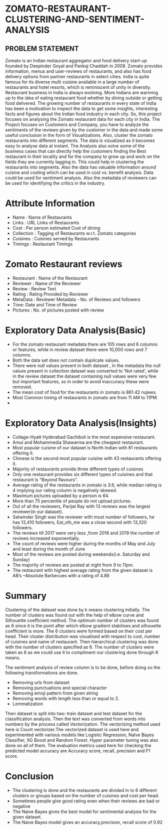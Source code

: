 # ZOMATO-RESTAURANT-CLUSTERING-AND-SENTIMENT-ANALYSIS

## PROBLEM STATEMENT
Zomato is an Indian restaurant aggregator and food delivery start-up founded by Deepinder Goyal and Pankaj Chaddah in 2008. Zomato provides information, menus and user-reviews of restaurants, and also has food delivery options from partner restaurants in select cities. India is quite famous for its diverse multi cuisine available in a large number of restaurants and hotel resorts, which is reminiscent of unity in diversity. Restaurant business in India is always evolving. More Indians are warming up to the idea of eating restaurant food whether by dining outside or getting food delivered. The growing number of restaurants in every state of India has been a motivation to inspect the data to get some insights, interesting facts and figures about the Indian food industry in each city. So, this project focuses on analysing the Zomato restaurant data for each city in India. The Project focuses on Customers and Company, you have to analyze the sentiments of the reviews given by the customer in the data and made some useful conclusion in the form of Visualizations. Also, cluster the zomato restaurants into different segments. The data is vizualized as it becomes easy to analyse data at instant. The Analysis also solve some of the business cases that can directly help the customers finding the Best restaurant in their locality and for the company to grow up and work on the fields they are currently lagging in. This could help in clustering the restaurants into segments. Also the data has valuable information around cuisine and costing which can be used in cost vs. benefit analysis. Data could be used for sentiment analysis. Also the metadata of reviewers can be used for identifying the critics in the industry.

# Attribute Information
* Name : Name of Restaurants
* Links : URL Links of Restaurants
* Cost : Per person estimated Cost of dining
* Collection : Tagging of Restaurants w.r.t. Zomato categories
* Cuisines : Cuisines served by Restaurants
* Timings : Restaurant Timings

# Zomato Restaurant reviews
* Restaurant : Name of the Restaurant
* Reviewer : Name of the Reviewer
* Review : Review Text
* Rating : Rating Provided by Reviewer
* MetaData : Reviewer Metadata - No. of Reviews and followers
* Time: Date and Time of Review
* Pictures : No. of pictures posted with review

# Exploratory Data Analysis(Basic)

* For the zomato restaurant metadata there are 105 rows and 6 columns or features, while in review dataset there were 10,000 rows and 7 columns.
* Both the data set does not contain duplicate values.
* There were null values present in both dataset , In the metadata the null values present in collection dataset was converted to ‘Not rated’, while in the review dataset the dataset containing null values were very few but important features, so in order to avoid inaccuracy these were removed.
* The mean cost of food for the restaurants in zomato is 861.42 rupees.
* Most Common timing of restaurants in zomato are from 11 AM to 11PM.
* 
# Exploratory Data Analysis(Insights)

* Collage-Hyatt Hyderabad Gachiboli is the most expensive restaurant.
* Amul and Mohammedia Shawarma are the cheapest restaurant.
* Most popular cuisine of our dataset is North Indian with 61 restaurants offering it.
* Chinese is the second most popular cuisine with 43 restaurants offering it.
* Majority of restaurants provide three different types of cuisines
* Only one restaurant provides six different types of cuisines and that restaurant is “Beyond flavours”.
* Average rating of the restaurants in zomato is 3.6, while median rating is 4 implying our rating column is negatively skewed.
* Maximum pictures uploaded by a person is 64.
* More than 75 percentile of people do not upload pictures.
* Out of all the reviewers, Parijat Ray with 13 reviews was the largest reviewer(in our dataset).
* Satwinder Singh was the reviewer with most number of followers, he has 13,410 followers, Eat_vth_me was a close second with 13,320 followers.
* The reviews till 2017 were very less ,from 2018 and 2019 the number of reviews increased exponentially.
* The count of reviews were higher during the months of May and July and least during the month of June
* Most of the reviews are posted during weekends(i.e. Saturday and Sunday)
* The majority of reviews are posted at night from 9 to 11pm.
* The restaurant with highest average rating from the given dataset is AB’s –Absolute Barbecues with a rating of 4.88

# Summary
Clustering of the dataset was done by k means clustering initially. The number of clusters was found out with the help of elbow curve and Silhouette coefficient method. The optimum number of clusters was found as 6 since it is the point after which elbow gradient stabilises and silhouette coefficient is more. The 6 clusters were formed based on their cost per head. Their cluster distribution was visualised with respect to cost, number of cuisines and name of restaurant. Then hierarchical clustering was done with the number of clusters specified as 6. The number of clusters were taken as 6 as we could use it to compliment our clustering done through K means. 

The sentiment analysis of review column is to be done, before doing so the following transformations are done.
* Removing urls from dataset
* Removing punctuations and special character
* Removing emoji pattern from given string
* Removing words with length less than or equal to 2.
* Lemmatization

Then dataset is split into two: train dataset and test dataset for the classification analysis. 
Then the text was converted from words into numbers by the process called Vectorization. The vectorizing method used here is Count vectorizer.The vectorized dataset is used here and experimented with various models like Logistic Regression, Naïve Bayes Classifier, XG Boost and Random Forest. Hyper parameter tuning was also done on all of them. The evaluation metrics used here for checking the predicted model accuracy are Accuracy score, recall, precision and F1 score. 


# Conclusion

* The clustering is done and the restaurants are divided in to 6 different clusters or groups based on the number of cuisines and cost per head.
* Sometimes people give good rating even when their reviews are bad or negative
* The Naive Bayes gives the best model for sentimental analysis for the given dataset.
* The Naive Bayes model gives an accuracy,precision, recall score of 0.92 
